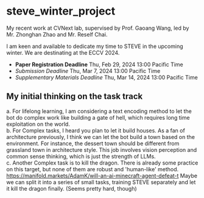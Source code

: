 # steve_winter_project
My recent work at CVNext lab, supervised by Prof. Gaoang Wang, led by Mr. Zhonghan Zhao and Mr. Reself Chai.

I am keen and available to dedicate my time to STEVE in the upcoming winter. 
We are destinating at the ECCV 2024.

- **Paper Registration Deadline**	Thu, Feb 29, 2024 13:00 Pacific Time
- *Submission Deadline*	Thu, Mar 7, 2024 13:00 Pacific Time
- *Supplementary Materials Deadline*	Thu, Mar 14, 2024 13:00 Pacific Time

## My initial thinking on the task track 
a.	For lifelong learning, I am considering a text encoding method to let the bot do complex work like building a gate of hell, which requires long time exploitation on the world.  
b.	For Complex tasks, I heard you plan to let it build houses. As a fan of architecture previously, I think we can let the bot build a town based on the environment. For instance, the dessert town should be different from grassland town in architecture style. This job involves vision perception and common sense thinking, which is just the strength of LLMs.  
c.	Another Complex task is to kill the dragon. There is already some practice on this target, but none of them are robust and 'human-like' method. https://manifold.markets/AdamK/will-an-ai-minecraft-agent-defeat-t Maybe we can split it into a series of small tasks, training STEVE separately and let it kill the dragon finally. (Seems pretty hard, though) 
 

